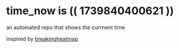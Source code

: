 # time_now is (( 1739840400621 ))

an automated repo that shows the currnent time

inspired by [breakingheatmap](https://github.com/breakingheatmap/breakingheatmap)